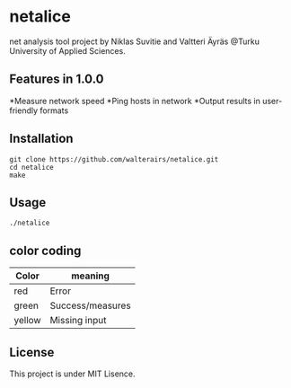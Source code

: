 # netalice #
net analysis tool project by Niklas Suvitie and Valtteri Äyräs @Turku University of Applied Sciences.

## Features in 1.0.0 ##

*Measure network speed
*Ping hosts in network
*Output results in user-friendly formats


## Installation ##
```
git clone https://github.com/walterairs/netalice.git
cd netalice
make
```

## Usage ##
```
./netalice
```

## color coding ##
Color | meaning
------|--------
red   | Error
green | Success/measures
yellow| Missing input

## License ##
This project is under MIT Lisence.